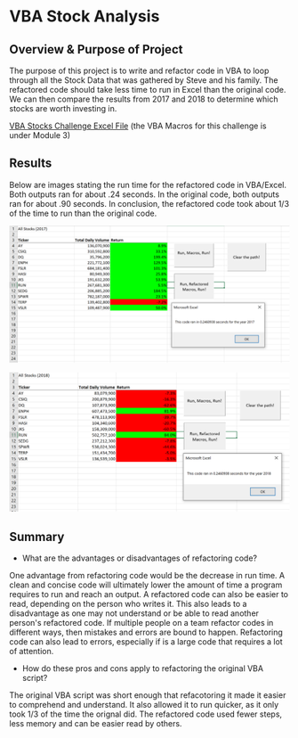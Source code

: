 # VBA Stock Analysis

## Overview & Purpose of Project
The purpose of this project is to write and refactor code in VBA to loop through all the Stock Data that was gathered by Steve and his family. 
The refactored code should take less time to run in Excel than the original code. We can then compare the results from 2017 and 2018 to determine which stocks are worth investing in. 


[VBA Stocks Challenge Excel File](VBA_Challenge.xlsm)
(the VBA Macros for this challenge is under Module 3)


## Results

Below are images stating the run time for the refactored code in VBA/Excel. Both outputs ran for about .24 seconds. In the original code, both outputs ran for about .90 seconds.
In conclusion, the refactored code took about 1/3 of the time to run than the original code. 


![Stock Analysis Output (2017)](/Resources/VBA_Challenge_2017.png/)


![Stock Analysis Output (2018)](/Resources/VBA_Challenge_2018.png/)

## Summary

- What are the advantages or disadvantages of refactoring code?

One advantage from refactoring code would be the decrease in run time. A clean and concise code will ultimately lower the amount of time a program requires to run and reach an output.
A refactored code can also be easier to read, depending on the person who writes it. This also leads to a disadvantage as one may not understand or be able to read another person's refactored code. If multiple people on a team refactor codes in different ways, then mistakes and errors are bound to happen. 
Refactoring code can also lead to errors, especially if is a large code that requires a lot of attention. 

- How do these pros and cons apply to refactoring the original VBA script?

The original VBA script was short enough that refacotoring it made it easier to comprehend and understand. It also allowed it to run quicker, as it only took 1/3 of the time the orignal did. The refactored code used fewer steps, less memory and can be easier read by others. 

